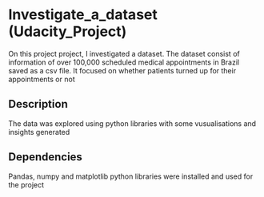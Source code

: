 # Investigate_a_dataset (Udacity_Project)
On this project project, I investigated a dataset. The dataset consist of information
of over 100,000 scheduled medical appointments in Brazil saved as a csv file. 
It focused on whether patients turned up for their appointments or not

## Description
The data was explored using python libraries with some vusualisations and insights generated

## Dependencies
Pandas, numpy and matplotlib python libraries were installed and used for the project 
